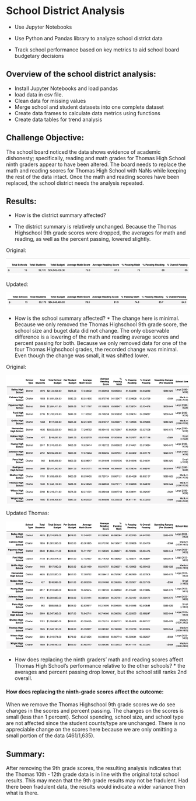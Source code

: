# School District Analysis

* Use Jupyter Notebooks

* Use Python and Pandas library to analyze school district data 

* Track school performance based on key metrics to aid school board budgetary decisions 



## Overview of the school district analysis:

* Install Jupyter Notebooks and load pandas
* load data in csv file.
* Clean data for missing values
* Merge school and student datasets into one complete dataset
* Create data frames to calculate data metrics using functions
* Create data tables for trend analysis

## Challenge Objective:
The school board noticed the data shows evidence of academic dishonesty; specifically, reading and math grades for Thomas High School ninth graders appear to have been altered. The board needs to replace the math and reading scores for Thomas High School with NaNs while keeping the rest of the data intact. Once the math and reading scores have been replaced, the school district needs the analysis repeated.

## Results:

* How is the district summary affected?

 * The district summary is relatively unchanged. Because the Thomas Highschool 9th grade scores were dropped, the averages for math and reading, as well as the percent passing, lowered slightly.    


Original:

![District Summary](https://github.com/ClayMack/School_District_Analysis/blob/main/Resources/Screenshots/District%20Summary.png "This is a screenshot image.")

Updated:

![Updated District Summary](https://github.com/ClayMack/School_District_Analysis/blob/main/Resources/Screenshots/Updated%20District%20Summary.png "This is a screenshot image.")
    
    
*    How is the school summary affected?
    *  The change here is minimal. Because we only removed the Thomas Highschool 9th grade score, the school size and buget data did not change. The only observable difference is a lowering of the math and reading average scores and percent passing for both. Because we only removed data for one of the four Thomas Highschool grades, the recorded change was minimal. Even though the change was small, it was shifted lower. 



    
Original:

![School Summary](https://github.com/ClayMack/School_District_Analysis/blob/main/Resources/Screenshots/School%20Summary.png "This is a screenshot image.")

Updated Thomas:

![Updated School Summary](https://github.com/ClayMack/School_District_Analysis/blob/main/Resources/Screenshots/Updated%20School%20Summary.png "This is a screenshot image.")



*    How does replacing the ninth graders’ math and reading scores affect Thomas High School’s performance relative to the other schools?
    * the averages and percent passing drop lower, but the school still ranks 2nd overall.
    
#### How does replacing the ninth-grade scores affect the outcome:


When we remove the Thomas Highschool 9th grade scores we do see changes in the scores and percent passing. The changes on the scores is small (less than 1 percent). School spending, school size, and school type are not affected since the student counts/type are unchanged. There is no appreciable change on the scores here because we are only omitting a small portion of the data (461/1,635). 




## Summary:

After removing the 9th grade scores, the resulting analysis indicates that the Thomas 10th - 12th grade data is in line with the original total school results. This may mean that the 9th grade results may not be fradulent. Had there been fradulent data, the results would indicate a wider variance then what is there.








